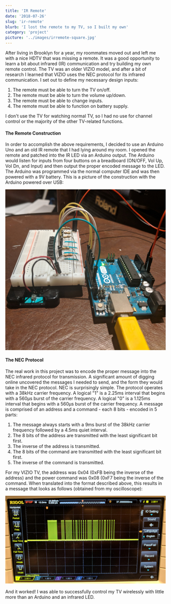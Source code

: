 ```yaml
---
title: 'IR Remote'
date: '2018-07-26'
slug: 'ir-remote'
blurb: 'I lost the remote to my TV, so I built my own'
category: 'project'
picture: '../images/irremote-square.jpg'
---
```


After living in Brooklyn for a year, my roommates moved out and left me with a nice HDTV that was missing a remote. It was a good opportunity to learn a bit about infrared (IR) communication and try building my own remote control. The TV was an older VIZIO model, and after a bit of research I learned that VIZIO uses the NEC protocol for its infrared communication. I set out to define my necessary design inputs:

1. The remote must be able to turn the TV on/off.
2. The remote must be able to turn the volume up/down.
3. The remote must be able to change inputs.
4. The remote must be able to function on battery supply.

I don't use the TV for watching normal TV, so I had no use for channel control or the majority of the other TV-related functions.

#### The Remote Construction

In order to accomplish the above requirements, I decided to use an Arduino Uno and an old IR remote that I had lying around my room. I opened the remote and patched into the IR LED via an Arduino output. The Arduino would listen for inputs from four buttons on a breadboard (ON/OFF, Vol Up, Vol Dn, and Input) and then output the proper encoded message to the LED. The Arduino was programmed via the normal computer IDE and was then powered with a 9V battery. This is a picture of the construction with the Arduino powered over USB:

![IR Remote](../images/irremote-square.jpg 'IR Remote USB powered')

#### The NEC Protocol

The real work in this project was to encode the proper message into the NEC infrared protocol for transmission. A significant amount of digging online uncovered the messages I needed to send, and the form they would take in the NEC protocol. NEC is surprisingly simple. The protocol operates with a 38kHz carrier frequency. A logical "1" is a 2.25ms interval that begins with a 560µs burst of the carrier frequency. A logical "0" is a 1.125ms interval that begins with a 560µs burst of the carrier frequency. A message is comprised of an address and a command - each 8 bits - encoded in 5 parts:

1. The message always starts with a 9ms burst of the 38kHz carrier frequency followed by a 4.5ms quiet interval.
2. The 8 bits of the address are transmitted with the least significant bit first.
3. The inverse of the address is transmitted.
4. The 8 bits of the command are transmitted with the least significant bit first.
5. The inverse of the command is transmitted.

For my VIZIO TV, the address was 0x04 (0xFB being the inverse of the address) and the power command was 0x08 (0xF7 being the inverse of the command. When translated into the format described above, this results in a message that looks as follows (obtained from my oscilloscope):

![NEC Protocol](../images/irremote-NEC.jpg 'NEC Transmission')

And it worked! I was able to successfully control my TV wirelessly with little more than an Arduino and an infrared LED.
